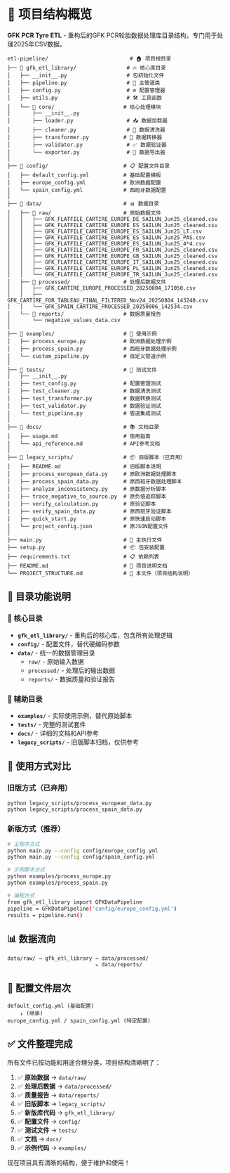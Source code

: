 # 📁 项目结构概览

**GFK PCR Tyre ETL** - 重构后的GFK PCR轮胎数据处理库目录结构，专门用于处理2025年CSV数据。

```
etl-pipeline/                          # 🏠 项目根目录
├── 📂 gfk_etl_library/                # 🔥 核心库目录
│   ├── __init__.py                   # 包初始化文件
│   ├── pipeline.py                   # 🎯 主管道类
│   ├── config.py                     # ⚙️ 配置管理器
│   ├── utils.py                      # 🛠️ 工具函数
│   └── 📂 core/                      # 核心处理模块
│       ├── __init__.py              
│       ├── loader.py                 # 📥 数据加载器
│       ├── cleaner.py                # 🧹 数据清洗器
│       ├── transformer.py           # 🔄 数据转换器
│       ├── validator.py              # ✅ 数据验证器
│       └── exporter.py               # 💾 数据导出器
│
├── 📂 config/                        # 📋 配置文件目录
│   ├── default_config.yml           # 基础配置模板
│   ├── europe_config.yml            # 欧洲数据配置
│   └── spain_config.yml             # 西班牙数据配置
│
├── 📂 data/                          # 📊 数据目录
│   ├── 📂 raw/                       # 原始数据文件
│   │   ├── GFK_FLATFILE_CARTIRE_EUROPE_DE_SAILUN_Jun25_cleaned.csv
│   │   ├── GFK_FLATFILE_CARTIRE_EUROPE_ES_SAILUN_Jun25_cleaned.csv
│   │   ├── GFK_FLATFILE_CARTIRE_EUROPE_ES_SAILUN_Jun25_LT.csv
│   │   ├── GFK_FLATFILE_CARTIRE_EUROPE_ES_SAILUN_Jun25_PAS.csv
│   │   ├── GFK_FLATFILE_CARTIRE_EUROPE_ES_SAILUN_Jun25_4*4.csv
│   │   ├── GFK_FLATFILE_CARTIRE_EUROPE_FR_SAILUN_Jun25_cleaned.csv
│   │   ├── GFK_FLATFILE_CARTIRE_EUROPE_GB_SAILUN_Jun25_cleaned.csv
│   │   ├── GFK_FLATFILE_CARTIRE_EUROPE_IT_SAILUN_Jun25_cleaned.csv
│   │   ├── GFK_FLATFILE_CARTIRE_EUROPE_PL_SAILUN_Jun25_cleaned.csv
│   │   └── GFK_FLATFILE_CARTIRE_EUROPE_TR_SAILUN_Jun25_cleaned.csv
│   ├── 📂 processed/                 # 处理后数据文件
│   │   ├── GFK_CARTIRE_EUROPE_PROCESSED_20250804_171050.csv
│   │   ├── GFK_CARTIRE_FOR_TABLEAU_FINAL_FILTERED_Nov24_20250804_143240.csv
│   │   └── GFK_SPAIN_CARTIRE_PROCESSED_20250806_142534.csv
│   └── 📂 reports/                   # 数据质量报告
│       └── negative_values_data.csv
│
├── 📂 examples/                      # 📖 使用示例
│   ├── process_europe.py            # 欧洲数据处理示例
│   ├── process_spain.py             # 西班牙数据处理示例
│   └── custom_pipeline.py           # 自定义管道示例
│
├── 📂 tests/                         # 🧪 测试文件
│   ├── __init__.py
│   ├── test_config.py               # 配置管理测试
│   ├── test_cleaner.py              # 数据清洗测试
│   ├── test_transformer.py          # 数据转换测试
│   ├── test_validator.py            # 数据验证测试
│   └── test_pipeline.py             # 管道集成测试
│
├── 📂 docs/                          # 📚 文档目录
│   ├── usage.md                     # 使用指南
│   └── api_reference.md             # API参考文档
│
├── 📂 legacy_scripts/                # 📦 旧版脚本（已弃用）
│   ├── README.md                    # 旧版脚本说明
│   ├── process_european_data.py     # 原欧洲数据处理脚本
│   ├── process_spain_data.py        # 原西班牙数据处理脚本
│   ├── analyze_inconsistency.py     # 原数据分析脚本
│   ├── trace_negative_to_source.py  # 原负值追踪脚本
│   ├── verify_calculation.py        # 原验证脚本
│   ├── verify_spain_data.py         # 原西班牙验证脚本
│   ├── quick_start.py               # 原快速启动脚本
│   └── project_config.json          # 原JSON配置文件
│
├── main.py                          # 🚀 主执行文件
├── setup.py                         # 📦 包安装配置
├── requirements.txt                 # 📋 依赖列表
├── README.md                        # 📖 项目说明文档
└── PROJECT_STRUCTURE.md             # 📁 本文件（项目结构说明）
```

## 🎯 目录功能说明

### 📂 核心目录

- **`gfk_etl_library/`** - 重构后的核心库，包含所有处理逻辑
- **`config/`** - 配置文件，替代硬编码参数
- **`data/`** - 统一的数据管理目录
  - `raw/` - 原始输入数据
  - `processed/` - 处理后的输出数据  
  - `reports/` - 数据质量和验证报告

### 📖 辅助目录

- **`examples/`** - 实际使用示例，替代原始脚本
- **`tests/`** - 完整的测试套件
- **`docs/`** - 详细的文档和API参考
- **`legacy_scripts/`** - 旧版脚本归档，仅供参考

## 🔄 使用方式对比

### 旧版方式（已弃用）
```bash
python legacy_scripts/process_european_data.py
python legacy_scripts/process_spain_data.py
```

### 新版方式（推荐）
```bash
# 主程序方式
python main.py --config config/europe_config.yml
python main.py --config config/spain_config.yml

# 示例脚本方式
python examples/process_europe.py
python examples/process_spain.py

# 编程方式
from gfk_etl_library import GFKDataPipeline
pipeline = GFKDataPipeline('config/europe_config.yml')
results = pipeline.run()
```

## 📊 数据流向

```
data/raw/ → gfk_etl_library → data/processed/
                            ↘ data/reports/
```

## 🔧 配置文件层次

```
default_config.yml (基础配置)
    ↓ (继承)
europe_config.yml / spain_config.yml (特定配置)
```

## ✅ 文件整理完成

所有文件已按功能和用途合理分类，项目结构清晰明了：

1. ✅ **原始数据** → `data/raw/`
2. ✅ **处理后数据** → `data/processed/`
3. ✅ **质量报告** → `data/reports/`
4. ✅ **旧版脚本** → `legacy_scripts/`
5. ✅ **新版库代码** → `gfk_etl_library/`
6. ✅ **配置文件** → `config/`
7. ✅ **测试文件** → `tests/`
8. ✅ **文档** → `docs/`
9. ✅ **示例代码** → `examples/`

现在项目具有清晰的结构，便于维护和使用！